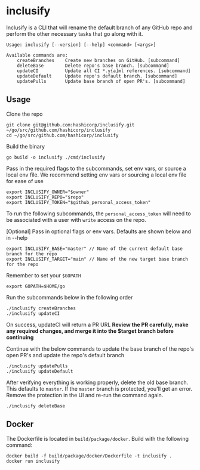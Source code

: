 # inclusify

Inclusify is a CLI that will rename the default branch of any GitHub repo and perform the other necessary tasks that go along with it. 

```
Usage: inclusify [--version] [--help] <command> [<args>]

Available commands are:
    createBranches    Create new branches on GitHub. [subcommand]
    deleteBase        Delete repo's base branch. [subcommand]
    updateCI          Update all CI *.y{a]ml references. [subcommand]
    updateDefault     Update repo's default branch. [subcommand]
    updatePulls       Update base branch of open PR's. [subcommand]
```

## Usage

Clone the repo
```
git clone git@github.com:hashicorp/inclusify.git ~/go/src/github.com/hashicorp/inclusify
cd ~/go/src/github.com/hashicorp/inclusify
```

Build the binary
```
go build -o inclusify ./cmd/inclusify
```

Pass in the required flags to the subcommands, set env vars, or source a local env file. We recommend setting env vars or sourcing a local env file for ease of use
```
export INCLUSIFY_OWNER="$owner"
export INCLUSIFY_REPO="$repo"
export INCLUSIFY_TOKEN="$github_personal_access_token"
```

To run the following subcommands, the `personal_access_token` will need to be associated with a user with `write` access on the repo.

[Optional] Pass in optional flags or env vars. Defaults are shown below and in --help
```
export INCLUSIFY_BASE="master" // Name of the current default base branch for the repo
export INCLUSIFY_TARGET="main" // Name of the new target base branch for the repo
```

Remember to set your `$GOPATH`
```
export GOPATH=$HOME/go
```

Run the subcommands below in the following order
```
./inclusify createBranches
./inclusify updateCI
```

On success, updateCI will return a PR URL
**Review the PR carefully, make any required changes, and merge it into the $target branch before continuing**

Continue with the below commands to update the base branch of the repo's open PR's and update the repo's default branch
```
./inclusify updatePulls
./inclusify updateDefault
```

After verifying everything is working properly, delete the old base branch. This defaults to `master`. If the `master` branch is protected, you'll get an error. Remove the protection in the UI and re-run the command again. 
```
./inclusify deleteBase
```

## Docker

The Dockerfile is located in `build/package/docker`. Build with the following command:

```
docker build -f build/package/docker/Dockerfile -t inclusify .
docker run inclusify
```